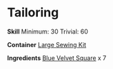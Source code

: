 <!-- TITLE: Blue Velvet Kimono -->
<!-- SUBTITLE: Made of dyed blue velvet -->

# Tailoring
**Skill**
Minimum: 30
Trivial: 60

**Container**
[Large Sewing Kit](large-sewing-kit)

**Ingredients**
[Blue Velvet Square](blue-velvet-square) x 7